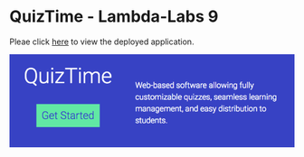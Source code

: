 # QuizTime - Lambda-Labs 9
Pleae click [here](https://quiztime.now.sh) to view the deployed application.

![QuizTime](./frontend/img/QuizTime.jpg)


